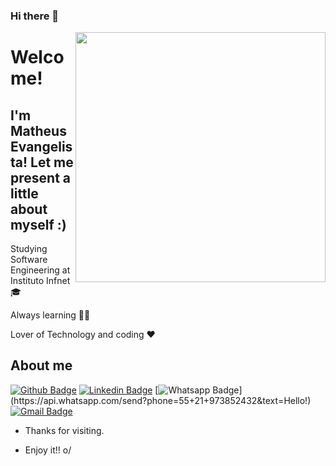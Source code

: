### Hi there 👋

<img align="right" width="400" height="400" src="https://i.pinimg.com/originals/d4/c2/d9/d4c2d99c8563cc5d71c93919eeb62998.jpg">
 
# Welcome!
 
## I'm Matheus Evangelista! Let me present a little about myself :)
 
Studying Software Engineering at Instituto Infnet :mortar_board:

Always learning :man_technologist:

Lover of Technology and coding :heart:
 
 
## About me 
[![Github Badge](https://img.shields.io/badge/-Github-000?style=flat-square&logo=Github&logoColor=white&link=https://github.com/MTevangelista)](https://github.com/MTevangelista)
[![Linkedin Badge](https://img.shields.io/badge/-LinkedIn-blue?style=flat-square&logo=Linkedin&logoColor=white&link=https://www.linkedin.com/in/matheus01/)](https://www.linkedin.com/in/matheus01/)
[![Whatsapp Badge](https://img.shields.io/badge/-Whatsapp-4CA143?style=flat-square&labelColor=4CA143&logo=whatsapp&logoColor=white&link=https://api.whatsapp.com/send?phone=55+21+973852432&text=Hello!)](https://api.whatsapp.com/send?phone=55+21+973852432&text=Hello!)
[![Gmail Badge](https://img.shields.io/badge/-Gmail-c14438?style=flat-square&logo=Gmail&logoColor=white&link=mailto:matheusevangelistadev@gmail.com)](mailto:matheusevangelistadev@gmail.com)
 
- Thanks for visiting. 
 
- Enjoy it!! o/

<!--
**MTevangelista/MTevangelista** is a ✨ _special_ ✨ repository because its `README.md` (this file) appears on your GitHub profile.

Here are some ideas to get you started:

- 🔭 I’m currently working on ...
- 🌱 I’m currently learning ...
- 👯 I’m looking to collaborate on ...
- 🤔 I’m looking for help with ...
- 💬 Ask me about ...
- 📫 How to reach me: ...
- 😄 Pronouns: ...
- ⚡ Fun fact: ...
-->
